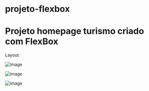 # projeto-flexbox
# Projeto homepage turismo criado com FlexBox

Layout:

![image](https://user-images.githubusercontent.com/80645214/178075675-2a7736a7-61d4-4642-8894-cd1fcfe64575.png)

![image](https://user-images.githubusercontent.com/80645214/178075706-71d02cc4-42ce-4c63-8fa4-64d7496f148a.png)


![image](https://user-images.githubusercontent.com/80645214/178075795-fe1e2a2c-6712-423d-b792-c262eb6daeb0.png)

